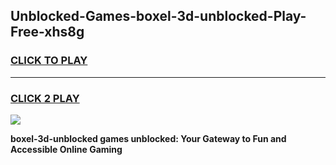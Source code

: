 
## Unblocked-Games-boxel-3d-unblocked-Play-Free-xhs8g
<h3>
<a href="https://premium76.site?title=boxel-3d-unblocked&ref=19M">CLICK TO PLAY</a></h3>
<hr>

<h3>
<a href="https://premium76.site?title=boxel-3d-unblocked&ref=19M">CLICK 2 PLAY</a>
  
</h3>

<a href="https://premium76.site?title=boxel-3d-unblocked&ref=19M"><img src="https://clearcache.store/games.png"></a>


**boxel-3d-unblocked games unblocked: Your Gateway to Fun and Accessible Online Gaming**
